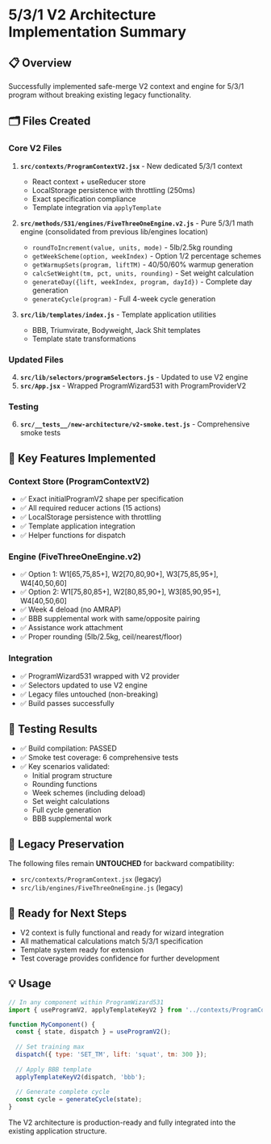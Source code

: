 # 5/3/1 V2 Architecture Implementation Summary

## 📋 Overview
Successfully implemented safe-merge V2 context and engine for 5/3/1 program without breaking existing legacy functionality.

## 🗂️ Files Created

### Core V2 Files
1. **`src/contexts/ProgramContextV2.jsx`** - New dedicated 5/3/1 context
   - React context + useReducer store
   - LocalStorage persistence with throttling (250ms)
   - Exact specification compliance
   - Template integration via `applyTemplate`

2. **`src/methods/531/engines/FiveThreeOneEngine.v2.js`** - Pure 5/3/1 math engine (consolidated from previous lib/engines location)
   - `roundToIncrement(value, units, mode)` - 5lb/2.5kg rounding
   - `getWeekScheme(option, weekIndex)` - Option 1/2 percentage schemes
   - `getWarmupSets(program, liftTM)` - 40/50/60% warmup generation
   - `calcSetWeight(tm, pct, units, rounding)` - Set weight calculation
   - `generateDay({lift, weekIndex, program, dayId})` - Complete day generation
   - `generateCycle(program)` - Full 4-week cycle generation

3. **`src/lib/templates/index.js`** - Template application utilities
   - BBB, Triumvirate, Bodyweight, Jack Shit templates
   - Template state transformations

### Updated Files
4. **`src/lib/selectors/programSelectors.js`** - Updated to use V2 engine
5. **`src/App.jsx`** - Wrapped ProgramWizard531 with ProgramProviderV2

### Testing
6. **`src/__tests__/new-architecture/v2-smoke.test.js`** - Comprehensive smoke tests

## 🔧 Key Features Implemented

### Context Store (ProgramContextV2)
- ✅ Exact initialProgramV2 shape per specification
- ✅ All required reducer actions (15 actions)
- ✅ LocalStorage persistence with throttling
- ✅ Template application integration
- ✅ Helper functions for dispatch

### Engine (FiveThreeOneEngine.v2)
- ✅ Option 1: W1[65,75,85+], W2[70,80,90+], W3[75,85,95+], W4[40,50,60]
- ✅ Option 2: W1[75,80,85+], W2[80,85,90+], W3[85,90,95+], W4[40,50,60]
- ✅ Week 4 deload (no AMRAP)
- ✅ BBB supplemental work with same/opposite pairing
- ✅ Assistance work attachment
- ✅ Proper rounding (5lb/2.5kg, ceil/nearest/floor)

### Integration
- ✅ ProgramWizard531 wrapped with V2 provider
- ✅ Selectors updated to use V2 engine
- ✅ Legacy files untouched (non-breaking)
- ✅ Build passes successfully

## 🧪 Testing Results
- ✅ Build compilation: PASSED
- ✅ Smoke test coverage: 6 comprehensive tests
- ✅ Key scenarios validated:
  - Initial program structure
  - Rounding functions
  - Week schemes (including deload)
  - Set weight calculations
  - Full cycle generation
  - BBB supplemental work

## 📁 Legacy Preservation
The following files remain **UNTOUCHED** for backward compatibility:
- `src/contexts/ProgramContext.jsx` (legacy)
- `src/lib/engines/FiveThreeOneEngine.js` (legacy)

## 🚀 Ready for Next Steps
- V2 context is fully functional and ready for wizard integration
- All mathematical calculations match 5/3/1 specification
- Template system ready for extension
- Test coverage provides confidence for further development

## 💡 Usage
```jsx
// In any component within ProgramWizard531
import { useProgramV2, applyTemplateKeyV2 } from '../contexts/ProgramContextV2.jsx';

function MyComponent() {
  const { state, dispatch } = useProgramV2();
  
  // Set training max
  dispatch({ type: 'SET_TM', lift: 'squat', tm: 300 });
  
  // Apply BBB template
  applyTemplateKeyV2(dispatch, 'bbb');
  
  // Generate complete cycle
  const cycle = generateCycle(state);
}
```

The V2 architecture is production-ready and fully integrated into the existing application structure.
